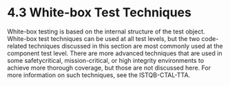 # 4.3 White-box Test Techniques

White-box testing is based on the internal structure of the test object. White-box test techniques can be used at all test levels, but the two code-related techniques discussed in this section are most commonly used at the component test level. There are more advanced techniques that are used in some safetycritical, mission-critical, or high integrity environments to achieve more thorough coverage, but those are not discussed here. For more information on such techniques, see the ISTQB-CTAL-TTA.

